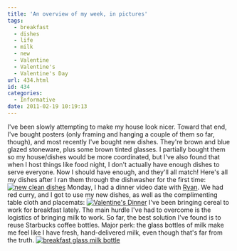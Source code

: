 ```yaml
---
title: 'An overview of my week, in pictures'
tags:
  - breakfast
  - dishes
  - life
  - milk
  - new
  - Valentine
  - Valentine's
  - Valentine's Day
url: 434.html
id: 434
categories:
  - Informative
date: 2011-02-19 10:19:13
---
```


I've been slowly attempting to make my house look nicer. Toward that end, I've bought posters (only framing and hanging a couple of them so far, though), and most recently I've bought new dishes. They're brown and blue glazed stoneware, plus some brown tinted glasses. I partially bought them so my house/dishes would be more coordinated, but I've also found that when I host things like food night, I don't actually have enough dishes to serve everyone. Now I should have enough, and they'll all match! Here's all my dishes after I ran them through the dishwasher for the first time: [![](http://farm6.static.flickr.com/5093/5443745395_a401374c83.jpg "new clean dishes")](http://www.flickr.com/photos/bubem/5443745395/) Monday, I had a dinner video date with [Ryan](http://suavepeanut.com). We had red curry, and I got to use my new dishes, as well as the complimenting table cloth and placemats: [![](http://farm6.static.flickr.com/5134/5449319249_466c227491.jpg "Valentine's Dinner")](http://www.flickr.com/photos/bubem/5449319249/) I've been bringing cereal to work for breakfast lately. The main hurdle I've had to overcome is the logistics of bringing milk to work. So far, the best solution I've found is to reuse Starbucks coffee bottles. Major perk: the glass bottles of milk make me feel like I have fresh, hand-delivered milk, even though that's far from the truth. [![](http://farm6.static.flickr.com/5219/5444576075_29359f7502.jpg "breakfast glass milk bottle")](http://www.flickr.com/photos/bubem/5444576075/)